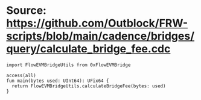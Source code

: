# Source: https://github.com/Outblock/FRW-scripts/blob/main/cadence/bridges/query/calculate_bridge_fee.cdc

```
import FlowEVMBridgeUtils from 0xFlowEVMBridge

access(all)
fun main(bytes used: UInt64): UFix64 {
  return FlowEVMBridgeUtils.calculateBridgeFee(bytes: used)
}

```